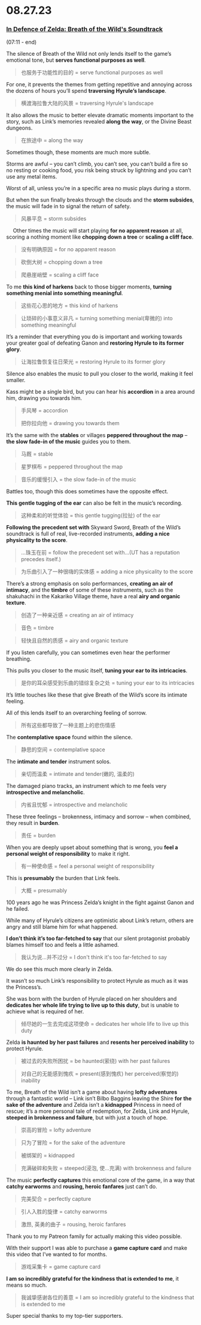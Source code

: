 # 08.27.23
### [In Defence of Zelda: Breath of the Wild's Soundtrack](https://www.youtube.com/watch?v=0TDN2qKjtck&t=10s)
(07:11 - end)

The silence of Breath of the Wild not only lends itself to the game’s emotional tone, but **serves functional purposes as well**.
>也服务于功能性的目的 = serve functional purposes as well

For one, it prevents the themes from getting repetitive and annoying across the dozens of hours you’ll spend **traversing Hyrule’s landscape**.
>横渡海拉鲁大陆的风景 = traversing Hyrule's landscape

It also allows the music to better elevate dramatic moments important to the story, such as Link’s memories revealed **along the way**, or the Divine Beast dungeons.
>在旅途中 = along the way

Sometimes though, these moments are much more subtle.

Storms are awful – you can’t climb, you can’t see, you can’t build a fire so no resting or cooking food, you risk being struck by lightning and you can’t use any metal items.

Worst of all, unless you’re in a specific area no music plays during a storm.

But when the sun finally breaks through the clouds and the **storm subsides**, the music will fade in to signal the return of safety.
>风暴平息 = storm subsides

 
Other times the music will start playing **for no apparent reason** at all, scoring a nothing moment like **chopping down a tree** or **scaling a cliff face**.
>没有明确原因 = for no apparent reason

>砍倒大树 = chopping down a tree

>爬悬崖峭壁 = scaling a cliff face

To me **this kind of harkens** back to those bigger moments, **turning something menial into something meaningful**.
>这些花心思的地方 = this kind of harkens

>让琐碎的小事意义非凡 = turning something menial(卑微的) into something meaningful

It’s a reminder that everything you do is important and working towards your greater goal of defeating Ganon and **restoring Hyrule to its former glory**.
>让海拉鲁恢复往日荣光 = restoring Hyrule to its former glory

Silence also enables the music to pull you closer to the world, making it feel smaller.

Kass might be a single bird, but you can hear his **accordion** in a area around him, drawing you towards him.
>手风琴 = accordion
>
>把你拉向他 = drawing you towards them

It’s the same with the **stables** or villages **peppered throughout the map** – **the slow fade-in of the music** guides you to them.
>马厩 = stable

>星罗棋布 = peppered throughout the map

>音乐的缓慢引入 = the slow fade-in of the music

Battles too, though this does sometimes have the opposite effect.

**This gentle tugging of the ear** can also be felt in the music’s recording.
>这种柔和的听觉体验 = this gentle tugging(拉扯) of the ear

**Following the precedent set with** Skyward Sword, Breath of the Wild’s soundtrack is full of real, live-recorded instruments, **adding a nice physicality to the score**.
>...珠玉在前 = follow the precedent set with...(UT has a reputation precedes itself.)

>为乐曲引入了一种很嗨的实体感 = adding a nice physicality to the score

There’s a strong emphasis on solo performances, **creating an air of intimacy**, and the **timbre** of some of these instruments, such as the shakuhachi in the Kakariko Village theme, have a real **airy and organic texture**.
>创造了一种亲近感 = creating an air of intimacy

>音色 = timbre

>轻快且自然的质感 = airy and organic texture

If you listen carefully, you can sometimes even hear the performer breathing.

This pulls you closer to the music itself, **tuning your ear to its intricacies**.
>是你的耳朵感受到乐曲的错综复杂之处 = tuning your ear to its intricacies

It’s little touches like these that give Breath of the Wild’s score its intimate feeling.

All of this lends itself to an overarching feeling of sorrow.
>所有这些都导致了一种主题上的悲伤情感

The **contemplative space** found within the silence.
>静思的空间 = contemplative space

The **intimate and tender** instrument solos.
>亲切而温柔 = intimate and tender(嫩的, 温柔的)

The damaged piano tracks, an instrument which to me feels very **introspective and melancholic**.
>内省且忧郁 = introspective and melancholic

These three feelings – brokenness, intimacy and sorrow – when combined, they result in **burden**.
>责任 = burden

When you are deeply upset about something that is wrong, you **feel a personal weight of responsibility** to make it right.
>有一种使命感 = feel a personal weight of responsibility

This is **presumably** the burden that Link feels.
>大概 = presumably

100 years ago he was Princess Zelda’s knight in the fight against Ganon and he failed.

While many of Hyrule’s citizens are optimistic about Link’s return, others are angry and still blame him for what happened.

**I don’t think it’s too far-fetched to say** that our silent protagonist probably blames himself too and feels a little ashamed.
>我认为说...并不过分 = I don't think it's too far-fetched to say

We do see this much more clearly in Zelda.

It wasn’t so much Link’s responsibility to protect Hyrule as much as it was the Princess’s.

She was born with the burden of Hyrule placed on her shoulders and **dedicates her whole life trying to live up to this duty**, but is unable to achieve what is required of her.
>倾尽她的一生去完成这项使命 = dedicates her whole life to live up this duty

Zelda **is haunted by her past failures** and **resents her perceived inability** to protect Hyrule.
>被过去的失败所困扰 = be haunted(萦绕) with her past failures

>对自己的无能感到愧疚 = present(感到愧疚) her perceived(察觉的) inability

To me, Breath of the Wild isn’t a game about having **lofty adventures** through a fantastic world – Link isn’t Bilbo Baggins leaving the Shire **for the sake of the adventure** and Zelda isn’t a **kidnapped** Princess in need of rescue; it’s a more personal tale of redemption, for Zelda, Link and Hyrule, **steeped in brokenness and failure**, but with just a touch of hope.
>崇高的冒险 = lofty adventure

>只为了冒险 = for the sake of the adventure

>被绑架的 = kidnapped

>充满破碎和失败 = steeped(浸泡, 使...充满) with brokenness and failure

The music **perfectly captures** this emotional core of the game, in a way that **catchy earworms** and **rousing, heroic fanfares** just can’t do.
>完美契合 = perfectly capture

>引人入胜的旋律 = catchy earworms

>激昂, 英勇的曲子 = rousing, heroic fanfares

Thank you to my Patreon family for actually making this video possible.

With their support I was able to purchase a **game capture card** and make this video that I’ve wanted to for months.
>游戏采集卡 = game capture card

**I am so incredibly grateful for the kindness that is extended to me**, it means so much.
>我诚挚感谢各位的善意 = I am so incredibly grateful to the kindness that is extended to me

Super special thanks to my top-tier supporters.

